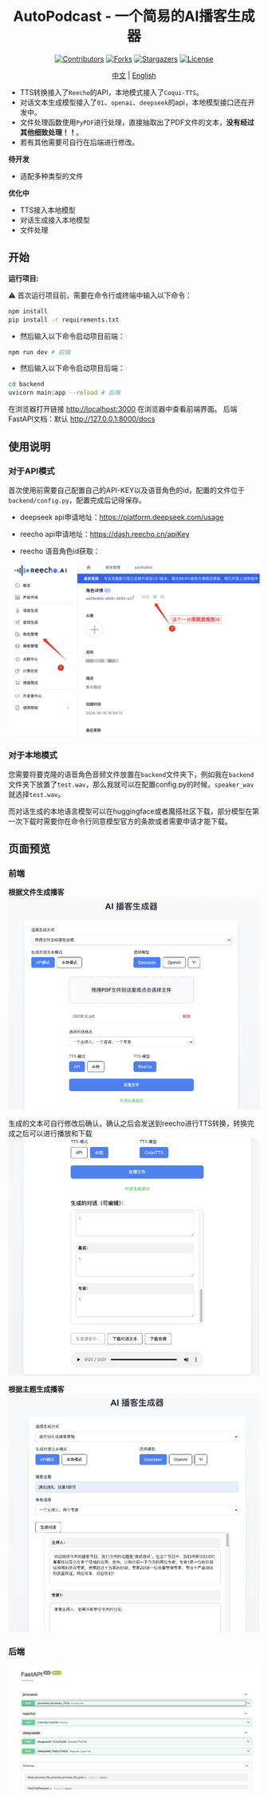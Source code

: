 <div align="center">

# AutoPodcast - 一个简易的AI播客生成器

</div>

<!-- PROJECT SHIELDS -->
<div align="center">

[![Contributors][contributors-shield]][contributors-url] [![Forks][forks-shield]][forks-url] [![Stargazers][stars-shield]][stars-url] [![License][license-shield]][license-url]

[中文](README_zh-cn.md) | [English](README_en.md)

</div>
<!-- PROJECT LOGO -->

- TTS转换接入了`Reecho`的API，本地模式接入了`Coqui-TTS`。
- 对话文本生成模型接入了`01`、`openai`、`deepseek`的api，本地模型接口还在开发中。
- 文件处理函数使用`PyPDF`进行处理，直接抽取出了PDF文件的文本，**没有经过其他细致处理！！**。
- 若有其他需要可自行在后端进行修改。

**待开发**
- 适配多种类型的文件

**优化中**
- TTS接入本地模型
- 对话生成接入本地模型
- 文件处理

## 开始
**运行项目:**

⚠️ 首次运行项目前，需要在命令行或终端中输入以下命令：
```bash
npm install
pip install -r requirements.txt
```

- 然后输入以下命令启动项目前端：
```bash
npm run dev # 前端
```

- 然后输入以下命令启动项目后端：
```bash
cd backend
uvicorn main:app --reload # 后端
```


在浏览器打开链接 [http://localhost:3000](http://localhost:3000) 在浏览器中查看前端界面。
后端FastAPI文档：默认 http://127.0.0.1:8000/docs


## 使用说明
### 对于API模式
首次使用前需要自己配置自己的API-KEY以及语音角色的id，配置的文件位于`backend/config.py`，配置完成后记得保存。

- deepseek api申请地址：https://platform.deepseek.com/usage

- reecho api申请地址：https://dash.reecho.cn/apiKey

- reecho 语音角色id获取：

![reecho](../public/imgs/5.png)

### 对于本地模式
您需要将要克隆的语音角色音频文件放置在`backend`文件夹下，例如我在`backend`文件夹下放置了`test.wav`，那么我就可以在配置config.py的时候，`speaker_wav`就选择`test.wav`。

而对话生成的本地语言模型可以在huggingface或者魔搭社区下载，部分模型在第一次下载时需要你在命令行同意模型官方的条款或者需要申请才能下载。

## 页面预览


### 前端

**根据文件生成播客**
![1](../public/imgs/1.png)

生成的文本可自行修改后确认，确认之后会发送到reecho进行TTS转换，转换完成之后可以进行播放和下载
![2](../public/imgs/2.png)

**根据主题生成播客**
![3](../public/imgs/3.png)


### 后端
![后端页面](../public/imgs/4.png)

<!-- links -->
[your-project-path]:Chal1ce/AutoPodcast
[contributors-shield]: https://img.shields.io/github/contributors/Chal1ce/AutoPodcast.svg?style=flat-square
[contributors-url]: https://github.com/Chal1ce/AutoPodcast/graphs/contributors
[forks-shield]: https://img.shields.io/github/forks/Chal1ce/AutoPodcast.svg?style=flat-square
[forks-url]: https://github.com/Chal1ce/AutoPodcast/network/members
[stars-shield]: https://img.shields.io/github/stars/Chal1ce/AutoPodcast.svg?style=flat-square
[stars-url]: https://github.com/Chal1ce/AutoPodcast/stargazers
[issues-shield]: https://img.shields.io/github/issues/Chal1ce/AutoPodcast.svg?style=flat-square
[issues-url]: https://img.shields.io/github/issues/Chal1ce/AutoPodcast.svg
[license-shield]: https://img.shields.io/github/license/Chal1ce/AutoPodcast.svg?style=flat-square
[license-url]: https://github.com/Chal1ce/AutoPodcast/blob/main/LICENSE
